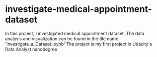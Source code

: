 # investigate-medical-appointment-dataset

In this project, I investigated medical appointment dataset. 
The data analysis and visualization can be found in the file name 'Investigate_a_Dataset.ipynb'
The project is my first project in Udacity's Data Analyst nanodegree
